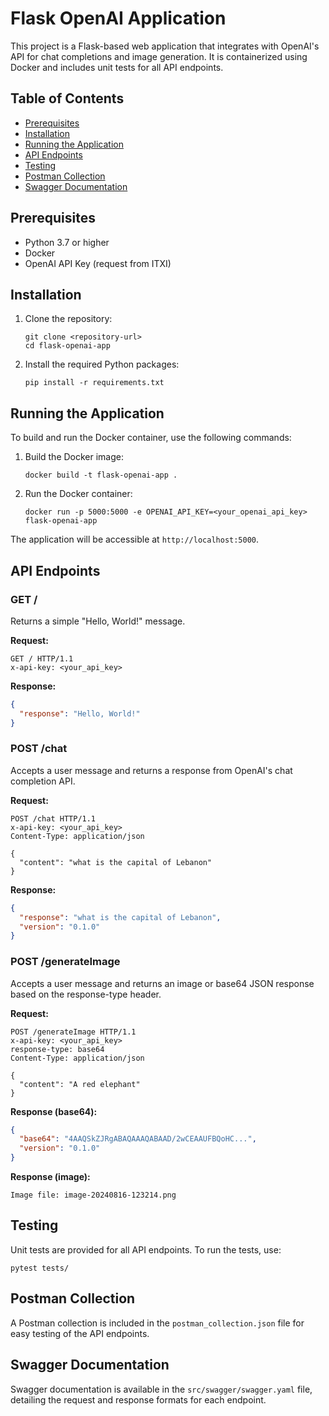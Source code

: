 # Flask OpenAI Application

This project is a Flask-based web application that integrates with OpenAI's API for chat completions and image generation. It is containerized using Docker and includes unit tests for all API endpoints.

## Table of Contents
- [Prerequisites](#prerequisites)
- [Installation](#installation)
- [Running the Application](#running-the-application)
- [API Endpoints](#api-endpoints)
- [Testing](#testing)
- [Postman Collection](#postman-collection)
- [Swagger Documentation](#swagger-documentation)

## Prerequisites
- Python 3.7 or higher
- Docker
- OpenAI API Key (request from ITXI)

## Installation
1. Clone the repository:
   ```
   git clone <repository-url>
   cd flask-openai-app
   ```

2. Install the required Python packages:
   ```
   pip install -r requirements.txt
   ```

## Running the Application
To build and run the Docker container, use the following commands:

1. Build the Docker image:
   ```
   docker build -t flask-openai-app .
   ```

2. Run the Docker container:
   ```
   docker run -p 5000:5000 -e OPENAI_API_KEY=<your_openai_api_key> flask-openai-app
   ```

The application will be accessible at `http://localhost:5000`.

## API Endpoints

### GET /
Returns a simple "Hello, World!" message.

**Request:**
```
GET / HTTP/1.1
x-api-key: <your_api_key>
```

**Response:**
```json
{
  "response": "Hello, World!"
}
```

### POST /chat
Accepts a user message and returns a response from OpenAI's chat completion API.

**Request:**
```
POST /chat HTTP/1.1
x-api-key: <your_api_key>
Content-Type: application/json

{
  "content": "what is the capital of Lebanon"
}
```

**Response:**
```json
{
  "response": "what is the capital of Lebanon",
  "version": "0.1.0"
}
```

### POST /generateImage
Accepts a user message and returns an image or base64 JSON response based on the response-type header.

**Request:**
```
POST /generateImage HTTP/1.1
x-api-key: <your_api_key>
response-type: base64
Content-Type: application/json

{
  "content": "A red elephant"
}
```

**Response (base64):**
```json
{
  "base64": "4AAQSkZJRgABAQAAAQABAAD/2wCEAAUFBQoHC...",
  "version": "0.1.0"
}
```

**Response (image):**
```
Image file: image-20240816-123214.png
```

## Testing
Unit tests are provided for all API endpoints. To run the tests, use:
```
pytest tests/
```

## Postman Collection
A Postman collection is included in the `postman_collection.json` file for easy testing of the API endpoints.

## Swagger Documentation
Swagger documentation is available in the `src/swagger/swagger.yaml` file, detailing the request and response formats for each endpoint.